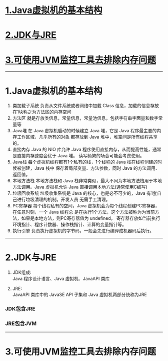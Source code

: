 # [1.Java虚拟机的基本结构](#1)
# [2.JDK与JRE](#2)
# [3.可使用JVM监控工具去排除内存问题](#3)

---
# <a id="1">1.Java虚拟机的基本结构</a>
1. 类加载子系统
	负责从文件系统或者网络中加载 Class 信息，加载的信息存放在1块称之为方法区的内存空间
2. 方法区
    就是存放类信息，常量信息，常量池信息，包括字符串字面量和数字常量等
3. Java堆
    在 Java 虚拟机启动的时候建立 Java 堆，它是 Java 程序最主要的内存工作区域，几乎所有的对象
都存放到 Java 堆中，堆空间是所有线程共享的。
4. 直接内存
    Java 的 NIO 库允许 Java 程序使用直接内存，从而提高性能，通常是直接内存速度会优于 Java 堆。
读写频繁的场合可能会考虑使用。
5. Java栈
    每个虚拟机线程都有1个私有的栈，1个线程的 Java 栈在线程创建的时候被创建，Java 栈中
保存着局部变量、方法参数，同时 Java 的方法调用、返回值。
6. 本地方法栈
    本地方法栈和 Java 栈非常类似，最大不同为本地方法栈用于本地方法调用。Java 虚拟机允许 Java
直接调用本地方法(通常使用C编写)
7. 垃圾回收系统
	垃圾收集系统是 Java 的核心，也是必不可少的，Java 有1套自己进行垃圾清理的机制。开发人员
无需手工清理。
8. PC寄存器
	每个线程私有的空间，Java 虚拟机会为每个线程创建PC寄存器，在任意时刻，一个 Java 线程总
是在执行1个方法，这个方法被称为为当前方法，如果是本地方法，则PC寄存器值为 undefined，
寄存器存放如当前执行环境指针、程序计数器、操作栈指针、计算的变量指针等。
9. 执行引擎
	负责执行虚拟机的字节码，一般会先进行编译成机器码后执行。



---
# <a id="2">2.JDK与JRE</a>
1. JDK组成:  
Java 程序设计语言、Java 虚拟机、JavaAPI 类库  

2. JRE:  
JavaAPI 类库中的 JavaSE API 子集和 Java 虚拟机两部分统称为JRE

### JDK包含JRE
### JRE包含JVM

---
# <a id='3'>3.可使用JVM监控工具去排除内存问题</a>
